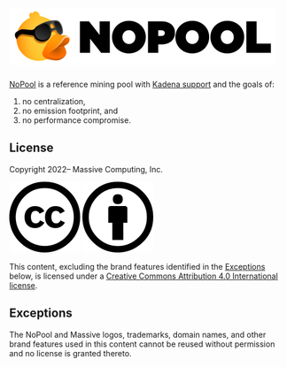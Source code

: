 # ![NoPool](doc/nopool.png)

[NoPool](https://nopool.com/) is a reference mining pool with
[Kadena support](https://github.com/kadena-io) and the goals of:

1. no centralization,
2. no emission footprint, and
3. no performance compromise.

## License

Copyright 2022– Massive Computing, Inc.

![Creative Commons](doc/cc.svg) ![Attribution](doc/by.svg)

This content, excluding the brand features identified in the [Exceptions](#exceptions) below, is
licensed under a
[Creative Commons Attribution 4.0 International license](https://creativecommons.org/licenses/by/4.0/).

## Exceptions

The NoPool and Massive logos, trademarks, domain names, and other brand features used in this
content cannot be reused without permission and no license is granted thereto.
